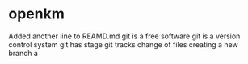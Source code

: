 # openkm
Added another line to REAMD.md
git is a free software
git is a version control system
git has stage
git tracks change of files
creating a new branch 
a
